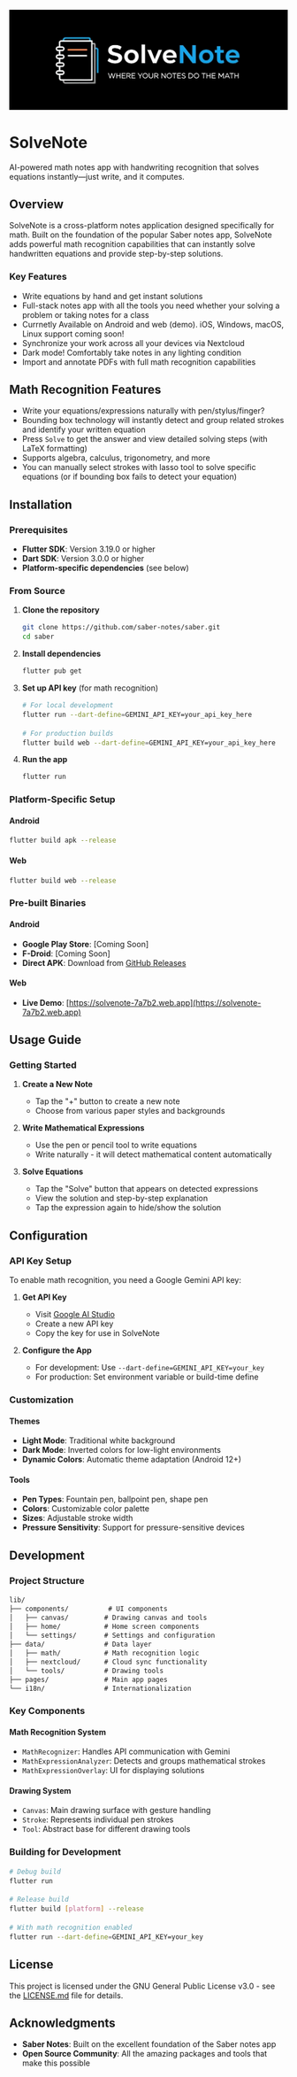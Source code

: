 
![SolveNote Banner](assets\images\SolveNoteBanner.jpg)

# SolveNote

AI-powered math notes app with handwriting recognition that solves equations instantly—just write, and it computes. 

## Overview

SolveNote is a cross-platform notes application designed specifically for math. Built on the foundation of the popular Saber notes app, SolveNote adds powerful math recognition capabilities that can instantly solve handwritten equations and provide step-by-step solutions.

### Key Features

- Write equations by hand and get instant solutions
- Full-stack notes app with all the tools you need whether your solving a problem or taking notes for a class
- Currnetly Available on Android and web (demo). iOS, Windows, macOS, Linux support coming soon!
- Synchronize your work across all your devices via Nextcloud
- Dark mode! Comfortably take notes in any lighting condition
- Import and annotate PDFs with full math recognition capabilities

## Math Recognition Features

- Write your equations/expressions naturally with pen/stylus/finger?
- Bounding box technology will instantly detect and group related strokes and identify your written equation
- Press `Solve` to get the answer and view detailed solving steps (with LaTeX formatting)
- Supports algebra, calculus, trigonometry, and more
- You can manually select strokes with lasso tool to solve specific equations (or if bounding box fails to detect your equation)

## Installation

### Prerequisites

- **Flutter SDK**: Version 3.19.0 or higher
- **Dart SDK**: Version 3.0.0 or higher
- **Platform-specific dependencies** (see below)

### From Source

1. **Clone the repository**
   ```bash
   git clone https://github.com/saber-notes/saber.git
   cd saber
   ```

2. **Install dependencies**
   ```bash
   flutter pub get
   ```

3. **Set up API key** (for math recognition)
   ```bash
   # For local development
   flutter run --dart-define=GEMINI_API_KEY=your_api_key_here
   
   # For production builds
   flutter build web --dart-define=GEMINI_API_KEY=your_api_key_here
   ```

4. **Run the app**
   ```bash
   flutter run
   ```

### Platform-Specific Setup

#### Android
```bash
flutter build apk --release
```

#### Web
```bash
flutter build web --release
```

### Pre-built Binaries

#### Android
- **Google Play Store**: [Coming Soon]
- **F-Droid**: [Coming Soon]
- **Direct APK**: Download from [GitHub Releases](https://github.com/saber-notes/saber/releases)

#### Web
- **Live Demo**: [https://solvenote-7a7b2.web.app](https://solvenote-7a7b2.web.app)

## Usage Guide

### Getting Started

1. **Create a New Note**
   - Tap the "+" button to create a new note
   - Choose from various paper styles and backgrounds

2. **Write Mathematical Expressions**
   - Use the pen or pencil tool to write equations
   - Write naturally - it will detect mathematical content automatically

3. **Solve Equations**
   - Tap the "Solve" button that appears on detected expressions
   - View the solution and step-by-step explanation
   - Tap the expression again to hide/show the solution


## Configuration

### API Key Setup

To enable math recognition, you need a Google Gemini API key:

1. **Get API Key**
   - Visit [Google AI Studio](https://makersuite.google.com/app/apikey)
   - Create a new API key
   - Copy the key for use in SolveNote

2. **Configure the App**
   - For development: Use `--dart-define=GEMINI_API_KEY=your_key`
   - For production: Set environment variable or build-time define

### Customization

#### Themes
- **Light Mode**: Traditional white background
- **Dark Mode**: Inverted colors for low-light environments
- **Dynamic Colors**: Automatic theme adaptation (Android 12+)

#### Tools
- **Pen Types**: Fountain pen, ballpoint pen, shape pen
- **Colors**: Customizable color palette
- **Sizes**: Adjustable stroke width
- **Pressure Sensitivity**: Support for pressure-sensitive devices

## Development

### Project Structure

```
lib/
├── components/          # UI components
│   ├── canvas/         # Drawing canvas and tools
│   ├── home/           # Home screen components
│   └── settings/       # Settings and configuration
├── data/               # Data layer
│   ├── math/           # Math recognition logic
│   ├── nextcloud/      # Cloud sync functionality
│   └── tools/          # Drawing tools
├── pages/              # Main app pages
└── i18n/               # Internationalization
```

### Key Components

#### Math Recognition System
- `MathRecognizer`: Handles API communication with Gemini
- `MathExpressionAnalyzer`: Detects and groups mathematical strokes
- `MathExpressionOverlay`: UI for displaying solutions

#### Drawing System
- `Canvas`: Main drawing surface with gesture handling
- `Stroke`: Represents individual pen strokes
- `Tool`: Abstract base for different drawing tools

### Building for Development

```bash
# Debug build
flutter run

# Release build
flutter build [platform] --release

# With math recognition enabled
flutter run --dart-define=GEMINI_API_KEY=your_key
```


## License

This project is licensed under the GNU General Public License v3.0 - see the [LICENSE.md](LICENSE.md) file for details.

## Acknowledgments

- **Saber Notes**: Built on the excellent foundation of the Saber notes app
- **Open Source Community**: All the amazing packages and tools that make this possible
